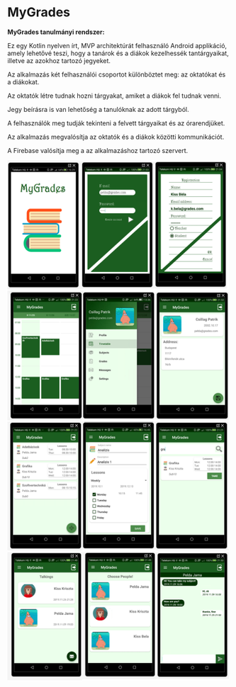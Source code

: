 # MyGrades
<b>MyGrades tanulmányi rendszer:</b>

Ez egy Kotlin nyelven írt, MVP architektúrát felhasználó Android applikáció,
amely lehetővé teszi, hogy a tanárok és a diákok kezelhessék tantárgyaikat, illetve az azokhoz tartozó jegyeket. 

Az alkalmazás két felhasználói csoportot különböztet meg: az oktatókat és a diákokat.

Az oktatók létre tudnak hozni tárgyakat, amiket a diákok fel tudnak venni. 

Jegy beírásra is van lehetőség a tanulóknak az adott tárgyból.

A felhasználók meg tudják tekinteni a felvett tárgyaikat és az órarendjüket. 

Az alkalmazás megvalósítja az oktatók és a diákok közötti kommunikációt.

A Firebase valósítja meg a az alkalmazáshoz tartozó szervert.



<img src="https://github.com/vikike9810/MyGrades/blob/master/login.PNG" width="500"/>
<img src="https://github.com/vikike9810/MyGrades/blob/master/timetable.PNG" width="500"/>
<img src="https://github.com/vikike9810/MyGrades/blob/master/Subjects.PNG" width="500"/>
<img src="https://github.com/vikike9810/MyGrades/blob/master/talkings.PNG" width="500"/>

